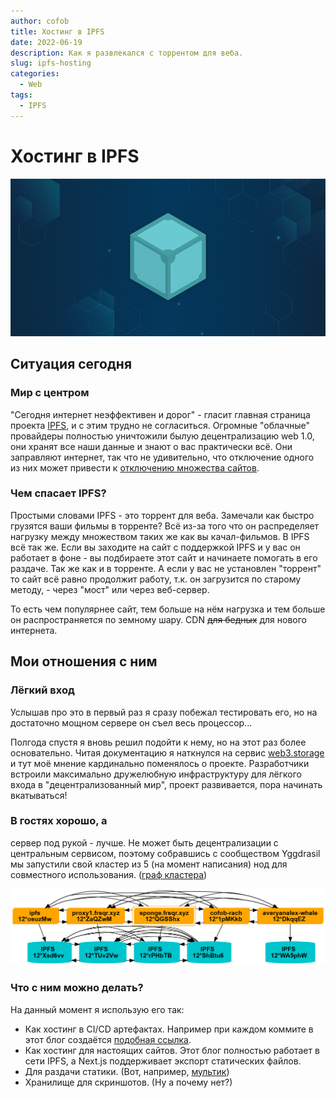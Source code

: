 ```yaml
---
author: cofob
title: Хостинг в IPFS
date: 2022-06-19
description: Как я развлекался с торрентом для веба.
slug: ipfs-hosting
categories:
  - Web
tags:
  - IPFS
---
```


# Хостинг в IPFS

![](cover.png)

## Ситуация сегодня

### Мир с центром

"Сегодня интернет неэффективен и дорог" - гласит главная страница проекта [IPFS](https://ipfs.io/), и с этим трудно не согласиться. Огромные "облачные" провайдеры полностью уничтожили былую децентрализацию web 1.0, они хранят все наши данные и знают о вас практически всё. Они заправляют интернет, так что не удивительно, что отключение одного из них может привести к [отключению множества сайтов](https://dweb.link/ipfs/bafybeif4dzmlbw3hd6vmia4nqdr5wbhewfgwg6teljyrn2d2547tssylt4).

### Чем спасает IPFS?


Простыми словами IPFS - это торрент для веба. Замечали как быстро грузятся ваши фильмы в торренте? Всё из-за того что он распределяет нагрузку между множеством таких же как вы качал-фильмов. В IPFS всё так же. Если вы заходите на сайт с поддержкой IPFS и у вас он работает в фоне - вы подбираете этот сайт и начинаете помогать в его раздаче. Так же как и в торренте. А если у вас не установлен "торрент" то сайт всё равно продолжит работу, т.к. он загрузится по старому методу, - через "мост" или через веб-сервер.

То есть чем популярнее сайт, тем больше на нём нагрузка и тем больше он распространяется по земному шару. CDN ~~для бедных~~ для нового интернета.

## Мои отношения с ним

### Лёгкий вход

Услышав про это в первый раз я сразу побежал тестировать его, но на достаточно мощном сервере он съел весь процессор... 

Полгода спустя я вновь решил подойти к нему, но на этот раз более основательно. Читая документацию я наткнулся на сервис [web3.storage](https://web3.storage/) и тут моё мнение кардинально поменялось о проекте. Разработчики встроили максимально дружелюбную инфраструктуру для лёгкого входа в "децентрализованный мир", проект развивается, пора начинать вкатываться!

### В гостях хорошо, а

сервер под рукой - лучше. Не может быть децентрализации с центральным сервисом, поэтому собравшись с сообществом Yggdrasil мы запустили свой кластер из 5 (на момент написания) нод для совместного использования. ([граф кластера](https://i.frsqr.xyz/cluster/graph.txt))

![](cluster.png)

### Что с ним можно делать?

На данный момент я использую его так:

- Как хостинг в CI/CD артефактах. Например при каждом коммите в этот блог создаётся [подобная ссылка](https://i.frsqr.xyz/ipfs/bafybeihldbjsuhipgmzhlosvb6sujcxbv422abryun5m6pgwbnuhkumndy).
- Как хостинг для настоящих сайтов. Этот блог полностью работает в сети IPFS, а Next.js поддерживает экспорт статических файлов.
- Для раздачи статики. (Вот, например, [мультик](https://ipfs.io/ipfs/QmXCqaWmKh8KQDiTW67M7Fvuhmu2Z6Bcwfa6JABPivHbFr?filename=mult.mkv))
- Хранилище для скриншотов. (Ну а почему нет?)
